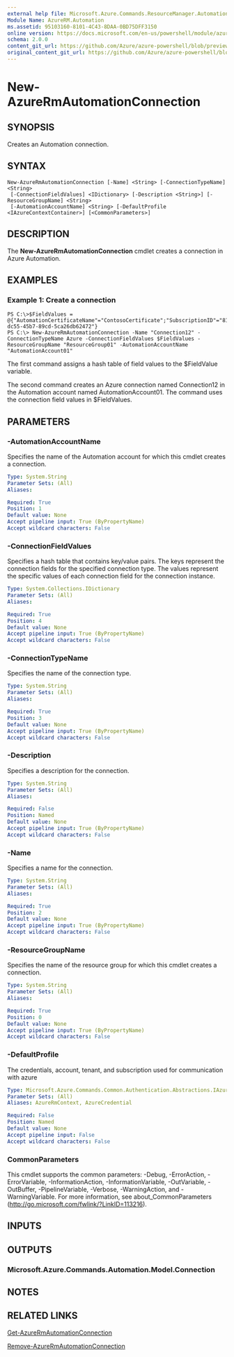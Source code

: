```yaml
---
external help file: Microsoft.Azure.Commands.ResourceManager.Automation.dll-Help.xml
Module Name: AzureRM.Automation
ms.assetid: 95103160-8101-4C43-8DAA-0BD75DFF3150
online version: https://docs.microsoft.com/en-us/powershell/module/azurerm.automation/new-azurermautomationconnection
schema: 2.0.0
content_git_url: https://github.com/Azure/azure-powershell/blob/preview/src/ResourceManager/Automation/Commands.Automation/help/New-AzureRMAutomationConnection.md
original_content_git_url: https://github.com/Azure/azure-powershell/blob/preview/src/ResourceManager/Automation/Commands.Automation/help/New-AzureRMAutomationConnection.md
---
```


# New-AzureRmAutomationConnection

## SYNOPSIS
Creates an Automation connection.

## SYNTAX

```
New-AzureRmAutomationConnection [-Name] <String> [-ConnectionTypeName] <String>
 [-ConnectionFieldValues] <IDictionary> [-Description <String>] [-ResourceGroupName] <String>
 [-AutomationAccountName] <String> [-DefaultProfile <IAzureContextContainer>] [<CommonParameters>]
```

## DESCRIPTION
The **New-AzureRmAutomationConnection** cmdlet creates a connection in Azure Automation.

## EXAMPLES

### Example 1: Create a connection
```
PS C:\>$FieldValues = @{"AutomationCertificateName"="ContosoCertificate";"SubscriptionID"="81b59010-dc55-45b7-89cd-5ca26db62472"}
PS C:\> New-AzureRmAutomationConnection -Name "Connection12" -ConnectionTypeName Azure -ConnectionFieldValues $FieldValues -ResourceGroupName "ResourceGroup01" -AutomationAccountName "AutomationAccount01"
```

The first command assigns a hash table of field values to the $FieldValue variable.

The second command creates an Azure connection named Connection12 in the Automation account named AutomationAccount01.
The command uses the connection field values in $FieldValues.

## PARAMETERS

### -AutomationAccountName
Specifies the name of the Automation account for which this cmdlet creates a connection.

```yaml
Type: System.String
Parameter Sets: (All)
Aliases:

Required: True
Position: 1
Default value: None
Accept pipeline input: True (ByPropertyName)
Accept wildcard characters: False
```

### -ConnectionFieldValues
Specifies a hash table that contains key/value pairs.
The keys represent the connection fields for the specified connection type.
The values represent the specific values of each connection field for the connection instance.

```yaml
Type: System.Collections.IDictionary
Parameter Sets: (All)
Aliases:

Required: True
Position: 4
Default value: None
Accept pipeline input: True (ByPropertyName)
Accept wildcard characters: False
```

### -ConnectionTypeName
Specifies the name of the connection type.

```yaml
Type: System.String
Parameter Sets: (All)
Aliases:

Required: True
Position: 3
Default value: None
Accept pipeline input: True (ByPropertyName)
Accept wildcard characters: False
```

### -Description
Specifies a description for the connection.

```yaml
Type: System.String
Parameter Sets: (All)
Aliases:

Required: False
Position: Named
Default value: None
Accept pipeline input: True (ByPropertyName)
Accept wildcard characters: False
```

### -Name
Specifies a name for the connection.

```yaml
Type: System.String
Parameter Sets: (All)
Aliases:

Required: True
Position: 2
Default value: None
Accept pipeline input: True (ByPropertyName)
Accept wildcard characters: False
```

### -ResourceGroupName
Specifies the name of the resource group for which this cmdlet creates a connection.

```yaml
Type: System.String
Parameter Sets: (All)
Aliases:

Required: True
Position: 0
Default value: None
Accept pipeline input: True (ByPropertyName)
Accept wildcard characters: False
```

### -DefaultProfile
The credentials, account, tenant, and subscription used for communication with azure

```yaml
Type: Microsoft.Azure.Commands.Common.Authentication.Abstractions.IAzureContextContainer
Parameter Sets: (All)
Aliases: AzureRmContext, AzureCredential

Required: False
Position: Named
Default value: None
Accept pipeline input: False
Accept wildcard characters: False
```

### CommonParameters
This cmdlet supports the common parameters: -Debug, -ErrorAction, -ErrorVariable, -InformationAction, -InformationVariable, -OutVariable, -OutBuffer, -PipelineVariable, -Verbose, -WarningAction, and -WarningVariable. For more information, see about_CommonParameters (http://go.microsoft.com/fwlink/?LinkID=113216).

## INPUTS

## OUTPUTS

### Microsoft.Azure.Commands.Automation.Model.Connection

## NOTES

## RELATED LINKS

[Get-AzureRmAutomationConnection](./Get-AzureRMAutomationConnection.md)

[Remove-AzureRmAutomationConnection](./Remove-AzureRMAutomationConnection.md)


